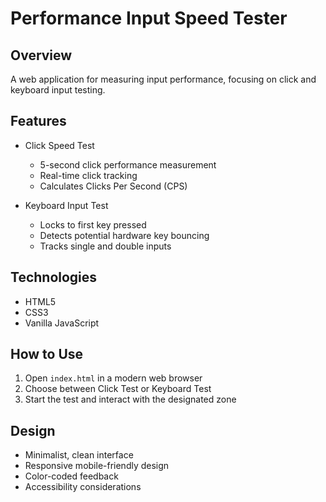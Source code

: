 # Performance Input Speed Tester

## Overview
A web application for measuring input performance, focusing on click and keyboard input testing.

## Features
- Click Speed Test
  - 5-second click performance measurement
  - Real-time click tracking
  - Calculates Clicks Per Second (CPS)

- Keyboard Input Test
  - Locks to first key pressed
  - Detects potential hardware key bouncing
  - Tracks single and double inputs

## Technologies
- HTML5
- CSS3
- Vanilla JavaScript

## How to Use
1. Open `index.html` in a modern web browser
2. Choose between Click Test or Keyboard Test
3. Start the test and interact with the designated zone

## Design
- Minimalist, clean interface
- Responsive mobile-friendly design
- Color-coded feedback
- Accessibility considerations
